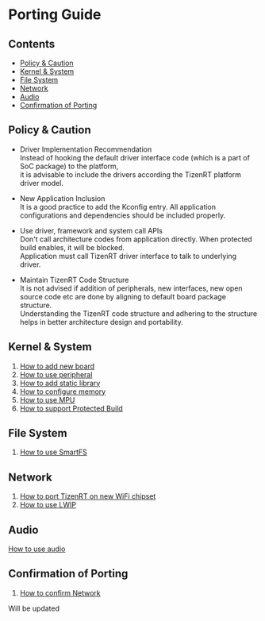 # Porting Guide

## Contents
- [Policy & Caution](#policy--caution)  
- [Kernel & System](#kernel--system)  
- [File System](#file-system)  
- [Network](#network)  
- [Audio](#audio)  
- [Confirmation of Porting](#confirmation-of-porting)

## Policy & Caution
- Driver Implementation Recommendation  
Instead of hooking the default driver interface code (which is a part of SoC package) to the platform,  
it is advisable to include the drivers according the TizenRT platform driver model.

- New Application Inclusion  
It is a good practice to add the Kconfig entry. All application configurations and dependencies should be included properly.

- Use driver, framework and system call APIs  
Don't call architecture codes from application directly. When protected build enables, it will be blocked.  
Application must call TizenRT driver interface to talk to underlying driver.

- Maintain TizenRT Code Structure  
It is not advised if addition of peripherals, new interfaces, new open source code etc are done by aligning to default board package structure.  
Understanding the TizenRT code structure and adhering to the structure helps in better architecture design and portability.

## Kernel & System
1. [How to add new board](HowToAddnewBoard.md)
2. [How to use peripheral](HowToUsePeripheral.md)
3. [How to add static library](HowToAddStaticLibrary.md)
4. [How to configure memory](HowToConfigureMemory.md)
5. [How to use MPU](HowToUseMPU.md)
6. [How to support Protected Build](HowToSupportTizenRtProtectedBuild.md)

## File System
1. [How to use SmartFS](HowToUseSmartFS.md)

## Network
1. [How to port TizenRT on new WiFi chipset](HowToPortTizenRTOnWiFiChipset.md)
2. [How to use LWIP](HowToUseLWIP.md)

## Audio
[How to use audio](HowToUseAudio.md)

## Confirmation of Porting
1. [How to confirm Network](HowToConfirmNetworkPorting.md)

Will be updated
